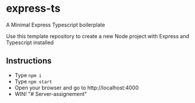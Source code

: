 # express-ts
A Minimal Express Typescript boilerplate

Use this template repository to create a new Node project with Express and Typescript installed

## Instructions

* Type `npm i`
* Type `npm start`
* Open your browser and go to http://localhost:4000
* WIN!
"# Server-assignement" 
